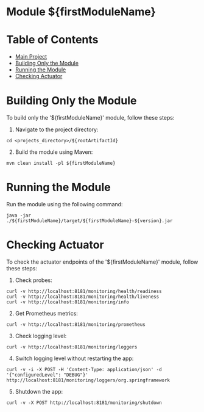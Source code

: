# Module ${firstModuleName}

# Table of Contents
* [Main Project](../README.md#project-${rootArtifactId})
* [Building Only the Module](#building-only-the-module)
* [Running the Module](#running-the-module)
* [Checking Actuator](#checking-actuator)


# Building Only the Module
To build only the '${firstModuleName}' module, follow these steps:

1. Navigate to the project directory:
```
cd <projects_directory>/${rootArtifactId}
```
2. Build the module using Maven:
```
mvn clean install -pl ${firstModuleName}
```


# Running the Module
Run the module using the following command:
```
java -jar ./${firstModuleName}/target/${firstModuleName}-${version}.jar
```


# Checking Actuator
To check the actuator endpoints of the '${firstModuleName}' module, follow these steps:

1. Check probes:
``` 
curl -v http://localhost:8181/monitoring/health/readiness
curl -v http://localhost:8181/monitoring/health/liveness 
curl -v http://localhost:8181/monitoring/info 
```
2. Get Prometheus metrics:
``` 
curl -v http://localhost:8181/monitoring/prometheus 
```
3. Check logging level:
``` 
curl -v http://localhost:8181/monitoring/loggers 
```
4. Switch logging level without restarting the app:
``` 
curl -v -i -X POST -H 'Content-Type: application/json' -d '{"configuredLevel": "DEBUG"}' http://localhost:8181/monitoring/loggers/org.springframework 
```
5. Shutdown the app:
``` 
curl -v -X POST http://localhost:8181/monitoring/shutdown 
``` 